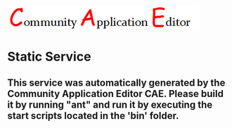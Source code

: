 ![CAE](https://github.com/CAE-Community-Application-Editor/application-1/blob/master/microservice-3/img/logo.png)  

Static Service
===================


This service was automatically generated by the Community Application Editor CAE. Please build it by running "ant" and run it by executing the start scripts located in the 'bin' folder.
---------------
